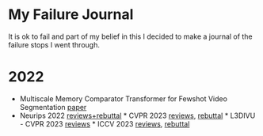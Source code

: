 # My Failure Journal

It is ok to fail and part of my belief in this I decided to make a journal of the failure stops I went through.

# 2022
* Multiscale Memory Comparator Transformer for Fewshot Video Segmentation [paper](https://arxiv.org/abs/2307.07812)
 * Neurips 2022 [reviews+rebuttal](https://github.com/MSiam/my_failure_journal/blob/main/2022/mmc/neurips22_mmc_reviews.pdf)
       * CVPR 2023 [reviews](https://github.com/MSiam/my_failure_journal/blob/main/2022/mmc/cvpr23_mmc_reviews.pdf), [rebuttal](https://github.com/MSiam/my_failure_journal/blob/main/2022/mmc/cvpr23_mmc_rebuttal.pdf)
       * L3DIVU - CVPR 2023 [reviews](https://github.com/MSiam/my_failure_journal/blob/main/2022/mmc/l3divu_mmc_reviews.pdf)
       * ICCV 2023 [reviews](https://github.com/MSiam/my_failure_journal/blob/main/2022/mmc/iccv23_reviews_mmc.pdf), [rebuttal](https://github.com/MSiam/my_failure_journal/blob/main/2022/mmc/iccv23_rebuttal.pdf)
